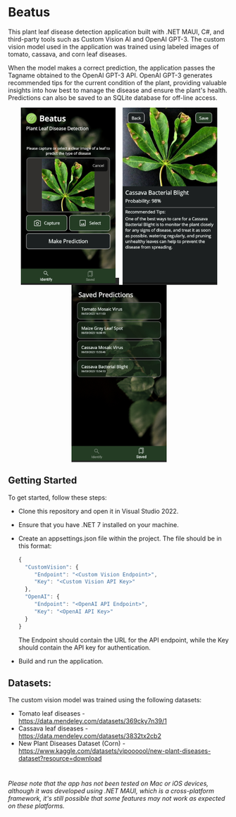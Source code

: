 # Beatus
This plant leaf disease detection application built with .NET MAUI, C#, and third-party tools such as Custom Vision AI and OpenAI GPT-3. The custom vision model used in the application was trained using labeled images of tomato, cassava, and corn leaf diseases.

When the model makes a correct prediction, the application passes the Tagname obtained to the OpenAI GPT-3 API. OpenAI GPT-3 generates recommended tips for the current condition of the plant, providing valuable insights into how best to manage the disease and ensure the plant's health. Predictions can also be saved to an SQLite database for off-line access.

<p align="center">
<kbd style="margin: 4px; background: #282828;">
<img src="/Images/20230306_161402.jpg" Height=400/>
</kbd>
<kbd style="margin: 4px; background: #282828;">
<img src="/Images/20230306_162630.jpg" Height=400 />
</kbd>
<kbd style="margin: 4px; background: #282828;">
<img src="/Images/20230306_161223.jpg" Height=400/>
</kbd>
</p>

## Getting Started
To get started, follow these steps:

* Clone this repository and open it in Visual Studio 2022.

* Ensure that you have .NET 7 installed on your machine.

* Create an appsettings.json file within the project. The file should be in this format:
    ```js
    {
      "CustomVision": {
         "Endpoint": "<Custom Vision Endpoint>",
         "Key": "<Custom Vision API Key>"
      },
      "OpenAI": {
         "Endpoint": "<OpenAI API Endpoint>",
         "Key": "<OpenAI API Key>"
      }
  }
    ```
    
    The Endpoint should contain the URL for the API endpoint, while the Key should contain the API key for authentication.
    
* Build and run the application. 
## Datasets:
The custom vision model was trained using the following datasets:
* Tomato leaf diseases - https://data.mendeley.com/datasets/369cky7n39/1
* Cassava leaf diseases - https://data.mendeley.com/datasets/3832tx2cb2
* New Plant Diseases Dataset (Corn) - https://www.kaggle.com/datasets/vipoooool/new-plant-diseases-dataset?resource=download

#
*Please note that the app has not been tested on Mac or iOS devices, although it was developed using .NET MAUI, which is a cross-platform framework, it's still possible that some features may not work as expected on these platforms.*
